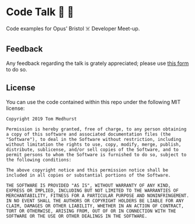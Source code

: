 # Code Talk 🍺 🍕 
Code examples for Opus' Bristol ☠️ Developer Meet-up.

## Feedback

Any feedback regarding the talk is grately appreciated; please use [this form](https://bit.ly/2Ub83OH) to do so.

## License

You can use the code contained within this repo under the following MIT license:

```
Copyright 2019 Tom Medhurst

Permission is hereby granted, free of charge, to any person obtaining a copy of this software and associated documentation files (the "Software"), to deal in the Software without restriction, including without limitation the rights to use, copy, modify, merge, publish, distribute, sublicense, and/or sell copies of the Software, and to permit persons to whom the Software is furnished to do so, subject to the following conditions:

The above copyright notice and this permission notice shall be included in all copies or substantial portions of the Software.

THE SOFTWARE IS PROVIDED "AS IS", WITHOUT WARRANTY OF ANY KIND, EXPRESS OR IMPLIED, INCLUDING BUT NOT LIMITED TO THE WARRANTIES OF MERCHANTABILITY, FITNESS FOR A PARTICULAR PURPOSE AND NONINFRINGEMENT. IN NO EVENT SHALL THE AUTHORS OR COPYRIGHT HOLDERS BE LIABLE FOR ANY CLAIM, DAMAGES OR OTHER LIABILITY, WHETHER IN AN ACTION OF CONTRACT, TORT OR OTHERWISE, ARISING FROM, OUT OF OR IN CONNECTION WITH THE SOFTWARE OR THE USE OR OTHER DEALINGS IN THE SOFTWARE.
```